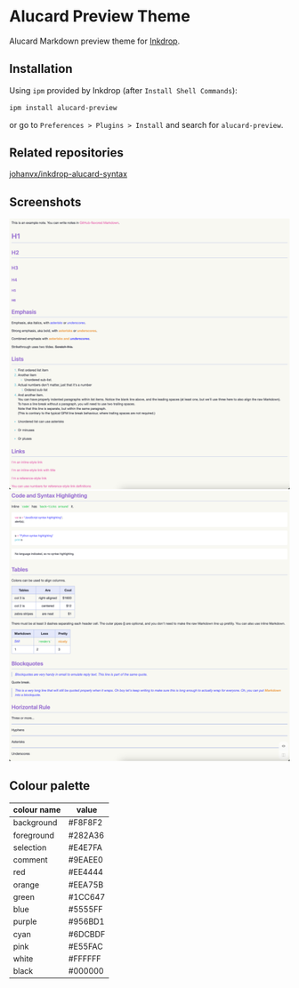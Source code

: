 # Alucard Preview Theme

Alucard Markdown preview theme for [Inkdrop](https://www.inkdrop.app/).

## Installation

Using `ipm` provided by Inkdrop (after `Install Shell Commands`):

```bash
ipm install alucard-preview
```

or go to `Preferences > Plugins > Install` and search for `alucard-preview`.

## Related repositories

[johanvx/inkdrop-alucard-syntax](https://github.com/johanvx/inkdrop-alucard-syntax)

## Screenshots

![Screenshots 1](https://github.com/johanvx/inkdrop-alucard-preview/blob/master/screenshots/1.png)
![Screenshots 2](https://github.com/johanvx/inkdrop-alucard-preview/blob/master/screenshots/2.png)

## Colour palette

| colour name | value | 
| ----------- | ----- |
| background | #F8F8F2 |
| foreground | #282A36 |
| selection | #E4E7FA |
| comment | #9EAEE0 |
| red | #EE4444 |
| orange | #EEA75B |
| green | #1CC647 |
| blue | #5555FF |
| purple | #956BD1 |
| cyan | #6DCBDF |
| pink | #E55FAC |
| white | #FFFFFF |
| black | #000000 |

